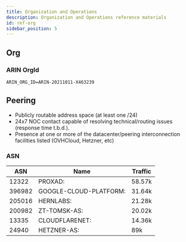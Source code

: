 ```yaml
---
title: Organization and Operations
description: Organization and Operations reference materials
id: ref-org
sidebar_position: 5
---
```


## Org

### ARIN OrgId

```
ARIN_ORG_ID=ARIN-20211011-X463239
```

## Peering

-   Publicly routable address space (at least one /24)
-   24x7 NOC contact capable of resolving technical/routing issues (response time t.b.d.).
-   Presence at one or more of the datacenter/peering interconnection facilities listed (OVHCloud, Hetzner, etc)

### ASN

| **ASN** | **Name**               | **Traffic** |
| ------- | ---------------------- | ----------- |
| 12322   | PROXAD:                | 58.57k      |
| 396982  | GOOGLE-CLOUD-PLATFORM: | 31.64k      |
| 205016  | HERNLABS:              | 21.28k      |
| 200982  | ZT-TOMSK-AS:           | 20.02k      |
| 13335   | CLOUDFLARENET:         | 14.36k      |
| 24940   | HETZNER-AS:            | 89k         |
